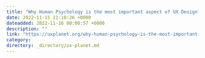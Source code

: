 ```yaml
---
title: "Why Human Psychology is the most important aspect of UX Design?"
date: 2022-11-15 11:10:26 +0000
dateadded: 2022-11-16 00:00:57 +0000
description: ""
link: "https://uxplanet.org/why-human-psychology-is-the-most-important-aspect-of-ux-design-e560fbfad19f?source=rss----819cc2aaeee0---4"
category:
directory: _directory/ux-planet.md
---
```

